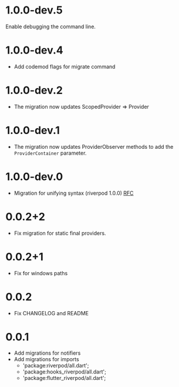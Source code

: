 # 1.0.0-dev.5

Enable debugging the command line.

# 1.0.0-dev.4

- Add codemod flags for migrate command

# 1.0.0-dev.2

- The migration now updates ScopedProvider => Provider

# 1.0.0-dev.1

- The migration now updates ProviderObserver methods to add the
 `ProviderContainer` parameter.

# 1.0.0-dev.0

- Migration for unifying syntax (riverpod 1.0.0) [RFC](https://github.com/rrousselGit/river_pod/issues/335)

# 0.0.2+2

- Fix migration for static final providers.

# 0.0.2+1

- Fix for windows paths

# 0.0.2

- Fix CHANGELOG and README

# 0.0.1

- Add migrations for notifiers
- Add migrations for imports
  - 'package:riverpod/all.dart';
  - 'package:hooks_riverpod/all.dart';
  - 'package:flutter_riverpod/all.dart';
